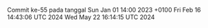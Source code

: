 Commit ke-55 pada tanggal Sun Jan 01 14:00 2023 +0100
Fri Feb 16 14:43:06 UTC 2024
Wed May 22 16:14:15 UTC 2024
